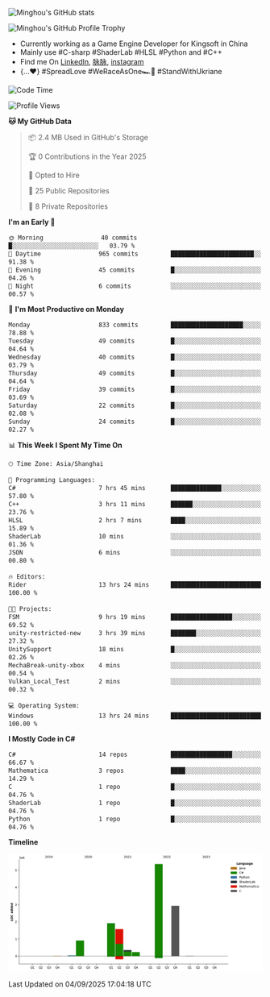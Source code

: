 ![Minghou's GitHub stats](https://github-readme-stats.vercel.app/api?username=Minghou-Lei&include_all_commits=true&show_icons=true&theme=radical)

![Minghou's GitHub Profile Trophy](https://github-profile-trophy.vercel.app/?username=Minghou-Lei&theme=onedark)

- Currently working as a Game Engine Developer for Kingsoft in China
- Mainly use #C-sharp #ShaderLab #HLSL #Python and #C++
- Find me On [LinkedIn](https://www.linkedin.com/in/%E6%98%8E%E7%9A%93-%E6%9D%8E-597356105/), [脉脉](https://maimai.cn/contact/share/card?u=kgmsdwiqpe9a&_share_channel=copy_link), [instagram](https://www.instagram.com/mistletoer76/)
- {...♥️} #SpreadLove #WeRaceAsOne🏎🌈 #StandWithUkriane

<!-- ![Minghou's GitHub stats](https://github-readme-stats.vercel.app/api/top-langs/?username=Minghou-lei&layout=compact&theme=radical) -->

<!--START_SECTION:waka-->
![Code Time](http://img.shields.io/badge/Code%20Time-943%20hrs%2027%20mins-blue)

![Profile Views](http://img.shields.io/badge/Profile%20Views-2-blue)

**🐱 My GitHub Data** 

> 📦 2.4 MB Used in GitHub's Storage 
 > 
> 🏆 0 Contributions in the Year 2025
 > 
> 💼 Opted to Hire
 > 
> 📜 25 Public Repositories 
 > 
> 🔑 8 Private Repositories 
 > 
**I'm an Early 🐤** 

```text
🌞 Morning                40 commits          █░░░░░░░░░░░░░░░░░░░░░░░░   03.79 % 
🌆 Daytime                965 commits         ███████████████████████░░   91.38 % 
🌃 Evening                45 commits          █░░░░░░░░░░░░░░░░░░░░░░░░   04.26 % 
🌙 Night                  6 commits           ░░░░░░░░░░░░░░░░░░░░░░░░░   00.57 % 
```
📅 **I'm Most Productive on Monday** 

```text
Monday                   833 commits         ████████████████████░░░░░   78.88 % 
Tuesday                  49 commits          █░░░░░░░░░░░░░░░░░░░░░░░░   04.64 % 
Wednesday                40 commits          █░░░░░░░░░░░░░░░░░░░░░░░░   03.79 % 
Thursday                 49 commits          █░░░░░░░░░░░░░░░░░░░░░░░░   04.64 % 
Friday                   39 commits          █░░░░░░░░░░░░░░░░░░░░░░░░   03.69 % 
Saturday                 22 commits          █░░░░░░░░░░░░░░░░░░░░░░░░   02.08 % 
Sunday                   24 commits          █░░░░░░░░░░░░░░░░░░░░░░░░   02.27 % 
```


📊 **This Week I Spent My Time On** 

```text
🕑︎ Time Zone: Asia/Shanghai

💬 Programming Languages: 
C#                       7 hrs 45 mins       ██████████████░░░░░░░░░░░   57.80 % 
C++                      3 hrs 11 mins       ██████░░░░░░░░░░░░░░░░░░░   23.76 % 
HLSL                     2 hrs 7 mins        ████░░░░░░░░░░░░░░░░░░░░░   15.89 % 
ShaderLab                10 mins             ░░░░░░░░░░░░░░░░░░░░░░░░░   01.36 % 
JSON                     6 mins              ░░░░░░░░░░░░░░░░░░░░░░░░░   00.80 % 

🔥 Editors: 
Rider                    13 hrs 24 mins      █████████████████████████   100.00 % 

🐱‍💻 Projects: 
FSM                      9 hrs 19 mins       █████████████████░░░░░░░░   69.52 % 
unity-restricted-new     3 hrs 39 mins       ███████░░░░░░░░░░░░░░░░░░   27.32 % 
UnitySupport             18 mins             █░░░░░░░░░░░░░░░░░░░░░░░░   02.26 % 
MechaBreak-unity-xbox    4 mins              ░░░░░░░░░░░░░░░░░░░░░░░░░   00.54 % 
Vulkan_Local_Test        2 mins              ░░░░░░░░░░░░░░░░░░░░░░░░░   00.32 % 

💻 Operating System: 
Windows                  13 hrs 24 mins      █████████████████████████   100.00 % 
```

**I Mostly Code in C#** 

```text
C#                       14 repos            █████████████████░░░░░░░░   66.67 % 
Mathematica              3 repos             ████░░░░░░░░░░░░░░░░░░░░░   14.29 % 
C                        1 repo              █░░░░░░░░░░░░░░░░░░░░░░░░   04.76 % 
ShaderLab                1 repo              █░░░░░░░░░░░░░░░░░░░░░░░░   04.76 % 
Python                   1 repo              █░░░░░░░░░░░░░░░░░░░░░░░░   04.76 % 
```



**Timeline**

![Lines of Code chart](https://raw.githubusercontent.com/Minghou-Lei/Minghou-Lei/main/assets/bar_graph.png)


 Last Updated on 04/09/2025 17:04:18 UTC
<!--END_SECTION:waka-->
